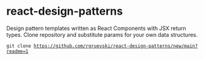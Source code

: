 # react-design-patterns
Design pattern templates written as React Components with JSX return types.
Clone repository and substitute params for your own data structures.

<code>git clone https://github.com/rgruevski/react-design-patterns/new/main?readme=1</code>
